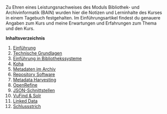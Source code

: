 Zu Ehren eines Leistungsnachweises des Moduls Bibliothek- und Archivinformatik (BAIN) wurden hier die Notizen und Lerninhalte des Kurses in einem Tagebuch festgehalten. Im Einführungsartikel findest du genauere Angaben zum Kurs und meine Erwartungen und Erfahrungen zum Thema und den Kurs.

**Inhaltsverzeichnis**
1. [Einführung](https://tinablabla.github.io/bainotes/2020/09/09/Einf%C3%BChrung.html)
2. [Technische Grundlagen](https://tinablabla.github.io/bainotes/2020/09/10/Technische-Grundlagen.html)
3. [Einführung in Bibliothekssysteme](https://tinablabla.github.io/bainotes/2020/09/25/Einf%C3%BChrung-in-Bibliothekssysteme.html)
4. [Koha](https://tinablabla.github.io/bainotes/2020/10/02/Koha.html)
5. [Metadaten im Archiv](https://tinablabla.github.io/bainotes/2020/10/09/Metadaten-im-Archiv.html)
6. [Repository Software](https://tinablabla.github.io/bainotes/2020/10/16/Repository-Software.html)
7. [Metadata Harvesting](https://tinablabla.github.io/bainotes/2020/10/30/Metadata-Harvesting.html)
8. [OpenRefine](https://tinablabla.github.io/bainotes/2020/11/20/OpenRefine.html)
9. [JSON-Schnittstellen](https://tinablabla.github.io/bainotes/2020/11/27/JSON-Schnittstellen.html)
10. [VuFind & Solr](https://tinablabla.github.io/bainotes/2020/12/11/VuFind-&-Solr.html)
11. [Linked Data]()
12. [Schlussstrich](https://tinablabla.github.io/bainotes/2020/12/19/Schlussstrich.html)
